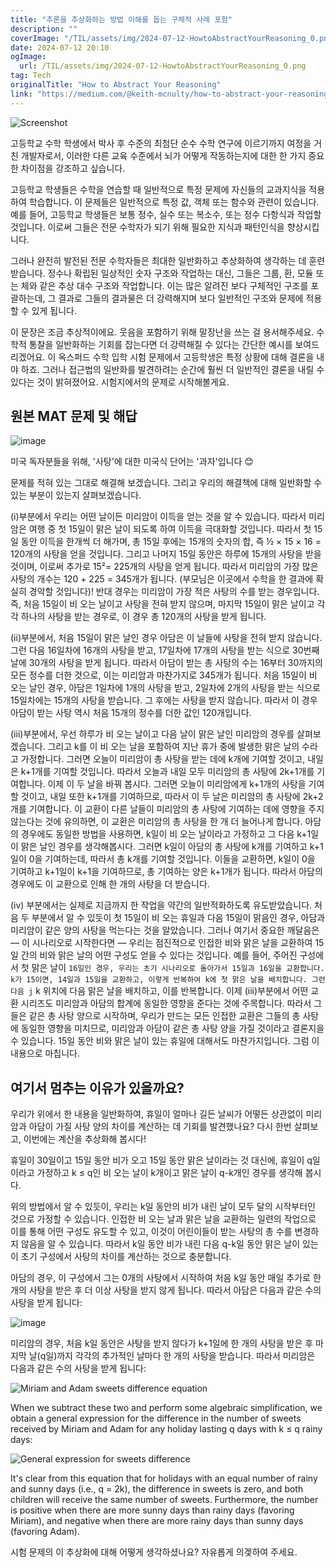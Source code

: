 ```yaml
---
title: "추론을 추상화하는 방법 이해를 돕는 구체적 사례 포함"
description: ""
coverImage: "/TIL/assets/img/2024-07-12-HowtoAbstractYourReasoning_0.png"
date: 2024-07-12 20:10
ogImage: 
  url: /TIL/assets/img/2024-07-12-HowtoAbstractYourReasoning_0.png
tag: Tech
originalTitle: "How to Abstract Your Reasoning"
link: "https://medium.com/@keith-mcnulty/how-to-abstract-your-reasoning-3064f772aa4b"
---
```




![Screenshot](/TIL/assets/img/2024-07-12-HowtoAbstractYourReasoning_0.png)

고등학교 수학 학생에서 박사 후 수준의 최첨단 순수 수학 연구에 이르기까지 여정을 거친 개발자로서, 이러한 다른 교육 수준에서 뇌가 어떻게 작동하는지에 대한 한 가지 중요한 차이점을 강조하고 싶습니다.

고등학교 학생들은 수학을 연습할 때 일반적으로 특정 문제에 자신들의 교과지식을 적용하여 학습합니다. 이 문제들은 일반적으로 특정 값, 객체 또는 함수와 관련이 있습니다. 예를 들어, 고등학교 학생들은 보통 정수, 실수 또는 복소수, 또는 정수 다항식과 작업할 것입니다. 이로써 그들은 전문 수학자가 되기 위해 필요한 지식과 패턴인식을 향상시킵니다.

그러나 완전히 발전된 전문 수학자들은 최대한 일반화하고 추상화하여 생각하는 데 훈련 받습니다. 정수나 확립된 일상적인 숫자 구조와 작업하는 대신, 그들은 그룹, 환, 모듈 또는 체와 같은 추상 대수 구조와 작업합니다. 이는 많은 알려진 보다 구체적인 구조를 포괄하는데, 그 결과로 그들의 결과물은 더 강력해지며 보다 일반적인 구조와 문제에 적용할 수 있게 됩니다.


<!-- TIL 수평 -->
<ins class="adsbygoogle"
     style="display:block"
     data-ad-client="ca-pub-4877378276818686"
     data-ad-slot="1549334788"
     data-ad-format="auto"
     data-full-width-responsive="true"></ins>
<script>
(adsbygoogle = window.adsbygoogle || []).push({});
</script>

이 문장은 조금 추상적이에요. 웃음을 포함하기 위해 말장난을 쓰는 걸 용서해주세요. 수학적 통찰을 일반화하는 기회를 잡는다면 더 강력해질 수 있다는 간단한 예시를 보여드리겠어요. 이 옥스퍼드 수학 입학 시험 문제에서 고등학생은 특정 상황에 대해 결론을 내야 하죠. 그러나 접근법의 일반화를 발견하려는 순간에 훨씬 더 일반적인 결론을 내릴 수 있다는 것이 밝혀졌어요. 시험지에서의 문제로 시작해볼게요.

## 원본 MAT 문제 및 해답

![image](/TIL/assets/img/2024-07-12-HowtoAbstractYourReasoning_1.png)

미국 독자분들을 위해, '사탕'에 대한 미국식 단어는 '과자'입니다 😊

<!-- TIL 수평 -->
<ins class="adsbygoogle"
     style="display:block"
     data-ad-client="ca-pub-4877378276818686"
     data-ad-slot="1549334788"
     data-ad-format="auto"
     data-full-width-responsive="true"></ins>
<script>
(adsbygoogle = window.adsbygoogle || []).push({});
</script>

문제를 적혀 있는 그대로 해결해 보겠습니다. 그리고 우리의 해결책에 대해 일반화할 수 있는 부분이 있는지 살펴보겠습니다.

(i)부분에서 우리는 어떤 날이든 미리암이 이득을 얻는 것을 알 수 있습니다. 따라서 미리암은 여행 중 첫 15일이 맑은 날이 되도록 하여 이득을 극대화할 것입니다. 따라서 첫 15일 동안 이득을 한개씩 더 해가며, 총 15일 후에는 15개의 숫자의 합, 즉 ½ × 15 × 16 = 120개의 사탕을 얻을 것입니다. 그리고 나머지 15일 동안은 하루에 15개의 사탕을 받을 것이며, 이로써 추가로 15²= 225개의 사탕을 얻게 됩니다. 따라서 미리암의 가장 많은 사탕의 개수는 120 + 225 = 345개가 됩니다. (부모님은 이곳에서 수학을 한 결과에 확실히 경악할 것입니다)! 반대 경우는 미리암이 가장 적은 사탕의 수를 받는 경우입니다. 즉, 처음 15일이 비 오는 날이고 사탕을 전혀 받지 않으며, 마지막 15일이 맑은 날이고 각각 하나의 사탕을 받는 경우로, 이 경우 총 120개의 사탕을 받게 됩니다.

(ii)부분에서, 처음 15일이 맑은 날인 경우 아담은 이 날들에 사탕을 전혀 받지 않습니다. 그런 다음 16일차에 16개의 사탕을 받고, 17일차에 17개의 사탕을 받는 식으로 30번째 날에 30개의 사탕을 받게 됩니다. 따라서 아담이 받는 총 사탕의 수는 16부터 30까지의 모든 정수를 더한 것으로, 이는 미리암과 마찬가지로 345개가 됩니다. 처음 15일이 비 오는 날인 경우, 아담은 1일차에 1개의 사탕을 받고, 2일차에 2개의 사탕을 받는 식으로 15일차에는 15개의 사탕을 받습니다. 그 후에는 사탕을 받지 않습니다. 따라서 이 경우 아담이 받는 사탕 역시 처음 15개의 정수를 더한 값인 120개입니다.

(iii)부분에서, 우선 하루가 비 오는 날이고 다음 날이 맑은 날인 미리암의 경우를 살펴보겠습니다. 그리고 k를 이 비 오는 날을 포함하여 지난 휴가 중에 발생한 맑은 날의 수라고 가정합니다. 그러면 오늘이 미리암이 총 사탕을 받는 데에 k개에 기여할 것이고, 내일은 k+1개를 기여할 것입니다. 따라서 오늘과 내일 모두 미리암의 총 사탕에 2k+1개를 기여합니다. 이제 이 두 날을 바꿔 봅시다. 그러면 오늘이 미리암에게 k+1개의 사탕을 기여할 것이고, 내일 또한 k+1개를 기여하므로, 따라서 이 두 날은 미리암의 총 사탕에 2k+2개를 기여합니다. 이 교환이 다른 날들이 미리암의 총 사탕에 기여하는 데에 영향을 주지 않는다는 것에 유의하면, 이 교환은 미리암의 총 사탕을 한 개 더 늘어나게 합니다. 아담의 경우에도 동일한 방법을 사용하면, k일이 비 오는 날이라고 가정하고 그 다음 k+1일이 맑은 날인 경우를 생각해봅시다. 그러면 k일이 아담의 총 사탕에 k개를 기여하고 k+1일이 0을 기여하는데, 따라서 총 k개를 기여할 것입니다. 이들을 교환하면, k일이 0을 기여하고 k+1일이 k+1을 기여하므로, 총 기여하는 양은 k+1개가 됩니다. 따라서 아담의 경우에도 이 교환으로 인해 한 개의 사탕을 더 받습니다.

<!-- TIL 수평 -->
<ins class="adsbygoogle"
     style="display:block"
     data-ad-client="ca-pub-4877378276818686"
     data-ad-slot="1549334788"
     data-ad-format="auto"
     data-full-width-responsive="true"></ins>
<script>
(adsbygoogle = window.adsbygoogle || []).push({});
</script>

(iv) 부분에서는 실제로 지금까지 한 작업을 약간의 일반적화하도록 유도받았습니다. 처음 두 부분에서 알 수 있듯이 첫 15일이 비 오는 휴일과 다음 15일이 맑음인 경우, 아담과 미리암이 같은 양의 사탕을 먹는다는 것을 알았습니다. 그러나 여기서 중요한 깨달음은 — 이 시나리오로 시작한다면 — 우리는 점진적으로 인접한 비와 맑은 날을 교환하여 15일 간의 비와 맑은 날의 어떤 구성도 얻을 수 있다는 것입니다. 예를 들어, 주어진 구성에서 첫 맑은 날이 ` 16일인 경우, 우리는 초기 시나리오로 돌아가서 15일과 16일을 교환합니다. k가 15이면, 14일과 15일을 교환하고, 이렇게 반복하여 k에 첫 맑은 날을 배치합니다. 그런 다음 j ` k 위치에 다음 맑은 날을 배치하고, 이를 반복합니다. 이제 (iii)부분에서 어떤 교환 시리즈도 미리암과 아담의 합계에 동일한 영향을 준다는 것에 주목합니다. 따라서 그들은 같은 총 사탕 양으로 시작하며, 우리가 만드는 모든 인접한 교환은 그들의 총 사탕에 동일한 영향을 미치므로, 미리암과 아담이 같은 총 사탕 양을 가질 것이라고 결론지을 수 있습니다. 15일 동안 비와 맑은 날이 있는 휴일에 대해서도 마찬가지입니다. 그럼 이 내용으로 마칩니다.

## 여기서 멈추는 이유가 있을까요?

우리가 위에서 한 내용을 일반화하여, 휴일이 얼마나 길든 날씨가 어떻든 상관없이 미리암과 아담이 가질 사탕 양의 차이를 계산하는 데 기회를 발견했나요? 다시 한번 살펴보고, 이번에는 계산을 추상화해 봅시다!

휴일이 30일이고 15일 동안 비가 오고 15일 동안 맑은 날이라는 것 대신에, 휴일이 q일이라고 가정하고 k ≤ q인 비 오는 날이 k개이고 맑은 날이 q-k개인 경우를 생각해 봅시다.

<!-- TIL 수평 -->
<ins class="adsbygoogle"
     style="display:block"
     data-ad-client="ca-pub-4877378276818686"
     data-ad-slot="1549334788"
     data-ad-format="auto"
     data-full-width-responsive="true"></ins>
<script>
(adsbygoogle = window.adsbygoogle || []).push({});
</script>

위의 방법에서 알 수 있듯이, 우리는 k일 동안의 비가 내린 날이 모두 달의 시작부터인 것으로 가정할 수 있습니다. 인접한 비 오는 날과 맑은 날을 교환하는 일련의 작업으로 이를 통해 어떤 구성도 유도할 수 있고, 이것이 어린이들이 받는 사탕의 총 수를 변경하지 않음을 알 수 있습니다. 따라서 k일 동안 비가 내린 다음 q-k일 동안 맑은 날이 있는 이 초기 구성에서 사탕의 차이를 계산하는 것으로 충분합니다.

아담의 경우, 이 구성에서 그는 0개의 사탕에서 시작하여 처음 k일 동안 매일 추가로 한 개의 사탕을 받은 후 더 이상 사탕을 받지 않게 됩니다. 따라서 아담은 다음과 같은 수의 사탕을 받게 됩니다:

![image](/TIL/assets/img/2024-07-12-HowtoAbstractYourReasoning_2.png)

미리암의 경우, 처음 k일 동안은 사탕을 받지 않다가 k+1일에 한 개의 사탕을 받은 후 마지막 날(q일)까지 각각의 추가적인 날마다 한 개의 사탕을 받습니다. 따라서 미리암은 다음과 같은 수의 사탕을 받게 됩니다:

<!-- TIL 수평 -->
<ins class="adsbygoogle"
     style="display:block"
     data-ad-client="ca-pub-4877378276818686"
     data-ad-slot="1549334788"
     data-ad-format="auto"
     data-full-width-responsive="true"></ins>
<script>
(adsbygoogle = window.adsbygoogle || []).push({});
</script>


![Miriam and Adam sweets difference equation](/TIL/assets/img/2024-07-12-HowtoAbstractYourReasoning_3.png)

When we subtract these two and perform some algebraic simplification, we obtain a general expression for the difference in the number of sweets received by Miriam and Adam for any holiday lasting q days with k ≤ q rainy days:

![General expression for sweets difference](/TIL/assets/img/2024-07-12-HowtoAbstractYourReasoning_4.png)

It's clear from this equation that for holidays with an equal number of rainy and sunny days (i.e., q = 2k), the difference in sweets is zero, and both children will receive the same number of sweets. Furthermore, the number is positive when there are more sunny days than rainy days (favoring Miriam), and negative when there are more rainy days than sunny days (favoring Adam).


<!-- TIL 수평 -->
<ins class="adsbygoogle"
     style="display:block"
     data-ad-client="ca-pub-4877378276818686"
     data-ad-slot="1549334788"
     data-ad-format="auto"
     data-full-width-responsive="true"></ins>
<script>
(adsbygoogle = window.adsbygoogle || []).push({});
</script>

시험 문제의 이 추상화에 대해 어떻게 생각하셨나요? 자유롭게 의겢하여 주세요.
